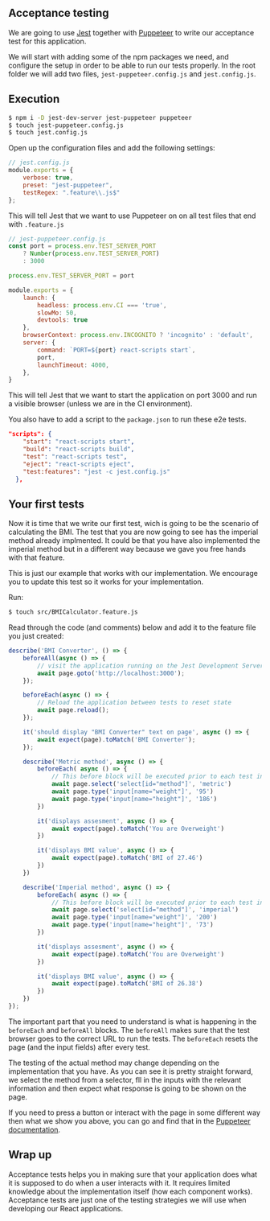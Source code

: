 ## Acceptance testing

We are going to use [Jest](https://jestjs.io/) together with [Puppeteer](https://developers.google.com/web/tools/puppeteer/) to write our acceptance test for this application. 

We will start with adding some of the npm packages we need, and configure the setup in order to be able to run our tests properly. In the root folder we will add two files, `jest-puppeteer.config.js` and `jest.config.js`.

## Execution

```bash
$ npm i -D jest-dev-server jest-puppeteer puppeteer
$ touch jest-puppeteer.config.js
$ touch jest.config.js
```

Open up the configuration files and add the following settings:

```js
// jest.config.js
module.exports = {
    verbose: true,
    preset: "jest-puppeteer",
    testRegex: ".feature\\.js$"
}; 
```
This will tell Jest that we want to use Puppeteer on on all test files that end with `.feature.js`

```js
// jest-puppeteer.config.js
const port = process.env.TEST_SERVER_PORT
    ? Number(process.env.TEST_SERVER_PORT)
    : 3000

process.env.TEST_SERVER_PORT = port

module.exports = {
    launch: {
        headless: process.env.CI === 'true',
        slowMo: 50,
        devtools: true
    },
    browserContext: process.env.INCOGNITO ? 'incognito' : 'default',
    server: {
        command: `PORT=${port} react-scripts start`,
        port,
        launchTimeout: 4000,
    },
} 
```

This will tell Jest that we want to start the application on port 3000 and run a visible browser (unless we are in the CI environment).



You also have to add a script to the `package.json` to run these e2e tests. 

```json
"scripts": {
    "start": "react-scripts start",
    "build": "react-scripts build",
    "test": "react-scripts test",
    "eject": "react-scripts eject",
    "test:features": "jest -c jest.config.js"
  },
```
## Your first tests

Now it is time that we write our first test, wich is going to be the scenario of calculating the BMI. The test that you are now going to see has the imperial method already implmented. It could be that you have also implemented the imperial method but in a different way because we gave you free hands with that feature. 

This is just our example that works with our implementation. We encourage you to update this test so it works for your implementation.

Run:

```bash
$ touch src/BMICalculator.feature.js
```


Read through the code (and comments) below and add it to the feature file you just created:

```js
describe('BMI Converter', () => {
    beforeAll(async () => {
        // visit the application running on the Jest Development Server
        await page.goto('http://localhost:3000');
    });

    beforeEach(async () => {
        // Reload the application between tests to reset state
        await page.reload();
    });

    it('should display "BMI Converter" text on page', async () => {
        await expect(page).toMatch('BMI Converter');
    });

    describe('Metric method', async () => {
        beforeEach( async () => {
            // This before block will be executed prior to each test in this describe block
            await page.select('select[id="method"]', 'metric')
            await page.type('input[name="weight"]', '95')
            await page.type('input[name="height"]', '186')
        })

        it('displays assesment', async () => {   
            await expect(page).toMatch('You are Overweight')
        })

        it('displays BMI value', async () => {   
            await expect(page).toMatch('BMI of 27.46')
        })
    })

    describe('Imperial method', async () => {
        beforeEach( async () => {
            // This before block will be executed prior to each test in this describe block
            await page.select('select[id="method"]', 'imperial')
            await page.type('input[name="weight"]', '200')
            await page.type('input[name="height"]', '73')
        })

        it('displays assesment', async () => {   
            await expect(page).toMatch('You are Overweight')
        })

        it('displays BMI value', async () => {   
            await expect(page).toMatch('BMI of 26.38')
        })
    })
}); 
```

The important part that you need to understand is what is happening in the `beforeEach` and `beforeAll` blocks. The `beforeAll` makes sure that the test browser goes to the correct URL to run the tests. The `beforeEach` resets the page (and the input fields) after every test. 

The testing of the actual method may change depending on the implementation that you have. As you can see it is pretty straight forward, we select the method from a selector, fll in the inputs with the relevant information and then expect what response is going to be shown on the page. 

If you need to press a button or interact with the page in some different way then what we show you above, you can go and find that in the [Puppeteer documentation](https://github.com/GoogleChrome/puppeteer/blob/master/docs/api.md).

## Wrap up
Acceptance tests helps you in making sure that your application does what it is supposed to do when a user interacts with it. It requires limited knowledge about the implementation itself (how each component works). Acceptance tests are just one of the testing strategies we will use when developing our React applications.





















































